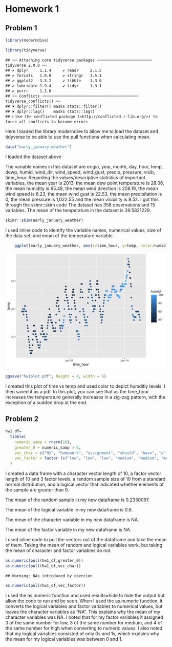 Homework 1
================

## Problem 1

``` r
library(moderndive)
```

``` r
library(tidyverse) 
```

    ## ── Attaching core tidyverse packages ──────────────────────── tidyverse 2.0.0 ──
    ## ✔ dplyr     1.1.4     ✔ readr     2.1.5
    ## ✔ forcats   1.0.0     ✔ stringr   1.5.1
    ## ✔ ggplot2   3.5.2     ✔ tibble    3.3.0
    ## ✔ lubridate 1.9.4     ✔ tidyr     1.3.1
    ## ✔ purrr     1.1.0     
    ## ── Conflicts ────────────────────────────────────────── tidyverse_conflicts() ──
    ## ✖ dplyr::filter() masks stats::filter()
    ## ✖ dplyr::lag()    masks stats::lag()
    ## ℹ Use the conflicted package (<http://conflicted.r-lib.org/>) to force all conflicts to become errors

Here I loaded the library moderndive to allow me to load the dataset and
tidyverse to be able to use the pull functions when calculating mean.

``` r
data("early_january_weather")
```

I loaded the dataset above

The variable names in this dataset are origin, year, month, day, hour,
temp, dewp, humid, wind_dir, wind_speed, wind_gust, precip, pressure,
visib, time_hour. Regarding the values/descriptive statistics of
important variables, the mean year is 2013, the mean dew point
temperature is 28.06, the mean humidity is 65.48, the mean wind
direction is 208.19, the mean wind speed is 8.23, the mean wind gust is
22.53, the mean precipitation is 0, the mean pressure is 1,022.55 and
the mean visibility is 8.52. I got this through the skimr::skim code The
dataset has 358 observations and 15 variables. The mean of the
temperature in the dataset is 39.5821229.

``` r
skimr::skim(early_january_weather)
```

I used inline code to identify the variable names, numerical values,
size of the data set, and mean of the temperature variable.

``` r
    ggplot(early_january_weather, aes(x=time_hour, y=temp, color=humid)) + geom_point()
```

![](p8105_hw1_mt3866_files/figure-gfm/unnamed-chunk-5-1.png)<!-- -->

``` r
ggsave("hw1plot.pdf", height = 4, width = 6) 
```

I created this plot of time vs temp and used color to depict humditiy
levels. I then saved it as a pdf. In this plot, you can see that as the
time_hour increases the temperature generally increases in a zig-zag
pattern, with the exception of a sudden drop at the end.

## Problem 2

``` r
hw1_df=
  tibble(
    numeric_samp = rnorm(10),
    greater_0 = numeric_samp > 0,
    vec_char = c("My", "homework", "assignment", "should", "have", "a", "character", "length", "of", "ten"),
    vec_factor = factor (c("low", "low", "low", "medium", "medium", "medium", "high", "high", "high", "high"))
  )
```

I created a data frame with a character vector length of 10, a factor
vector length of 10 and 3 factor levels, a random sample size of 10 from
a standard normal distribution, and a logical vector that indicated
whether elements of the sample are greater than 0.

The mean of the random sample in my new dataframe is 0.2330097.

The mean of the logical variable in my new dataframe is 0.6.

The mean of the character variable in my new dataframe is NA.

The mean of the factor variable in my new dataframe is NA.

I used inline code to pull the vectors out of the dataframe and take the
mean of them. Taking the mean of random and logical variables work, but
taking the mean of character and factor variables do not.

``` r
as.numeric(pull(hw1_df,greater_0))
as.numeric(pull(hw1_df,vec_char))
```

    ## Warning: NAs introduced by coercion

``` r
as.numeric(pull(hw1_df,vec_factor))
```

I used the as.numeric function and used results=hide to hide the output
but allow the code to run and be seen. When I used the as.numeric
function, it converts the logical variables and factor variables to
numerical values, but leaves the character variables as “NA”. This
explains why the mean of my character variables was NA. I noted that for
my factor variables it assigned 3 of the same number for low, 3 of the
same number for medium, and 4 of the same number for high when
converting to numeric values. I also noted that my logical variables
consisted of only 0s and 1s, which explains why the mean for my logical
variables was between 0 and 1.
